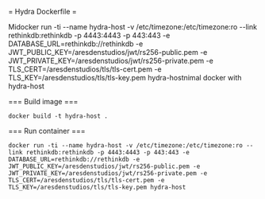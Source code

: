 = Hydra Dockerfile =

Midocker run -ti --name hydra-host -v /etc/timezone:/etc/timezone:ro --link rethinkdb:rethinkdb -p 4443:4443 -p 443:443 -e DATABASE_URL=rethinkdb://rethinkdb -e JWT_PUBLIC_KEY=/aresdenstudios/jwt/rs256-public.pem -e JWT_PRIVATE_KEY=/aresdenstudios/jwt/rs256-private.pem -e TLS_CERT=/aresdenstudios/tls/tls-cert.pem -e TLS_KEY=/aresdenstudios/tls/tls-key.pem hydra-hostnimal docker with hydra-host

=== Build image ===

```
docker build -t hydra-host .
```

=== Run container ===

```
docker run -ti --name hydra-host -v /etc/timezone:/etc/timezone:ro --link rethinkdb:rethinkdb -p 4443:4443 -p 443:443 -e DATABASE_URL=rethinkdb://rethinkdb -e JWT_PUBLIC_KEY=/aresdenstudios/jwt/rs256-public.pem -e JWT_PRIVATE_KEY=/aresdenstudios/jwt/rs256-private.pem -e TLS_CERT=/aresdenstudios/tls/tls-cert.pem -e TLS_KEY=/aresdenstudios/tls/tls-key.pem hydra-host
```


